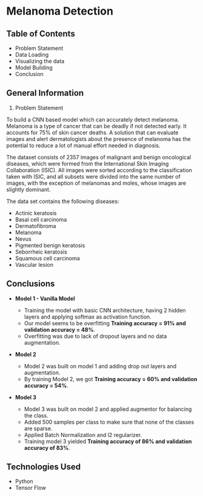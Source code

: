 # Melanoma Detection

## Table of Contents
* Problem Statement
* Data Loading
* Visualizing the data
* Model Building
* Conclusion

## General Information
1. Problem Statement

To build a CNN based model which can accurately detect melanoma. Melanoma is a type of cancer that can be deadly if not detected early. It accounts for 75% of skin cancer deaths. A solution that can evaluate images and alert dermatologists about the presence of melanoma has the potential to reduce a lot of manual effort needed in diagnosis.

The dataset consists of 2357 images of malignant and benign oncological diseases, which were formed from the International Skin Imaging Collaboration (ISIC). All images were sorted according to the classification taken with ISIC, and all subsets were divided into the same number of images, with the exception of melanomas and moles, whose images are slightly dominant.

The data set contains the following diseases:

  - Actinic keratosis
  - Basal cell carcinoma
  - Dermatofibroma
  - Melanoma
  - Nevus
  - Pigmented benign keratosis
  - Seborrheic keratosis
  - Squamous cell carcinoma
  - Vascular lesion

## Conclusions
- **Model 1 - Vanilla Model**
  - Training the model with basic CNN architecture, having 2 hidden layers and applying softmax as activation function.
  - Our model seems to be overfitting **Training accuracy = 91% and validation accuracy = 48%**.
  - Overfitting was due to lack of dropout layers and no data augmentation.

- **Model 2**
  - Model 2 was built on model 1 and adding drop out layers and augmentation.
  - By training Model 2, we got **Training accuracy = 60% and validation accuracy = 54%**.

- **Model 3**
  - Model 3 was built on model 2 and applied augmentor for balancing the class.
  -  Added 500 samples per class to make sure that none of the classes are sparse.
  - Applied Batch Normalization and l2 regularizer.
  - Training model 3 yielded **Training accuracy of 86% and validation accuracy of 83%**.


## Technologies Used
- Python
- Tensor Flow
